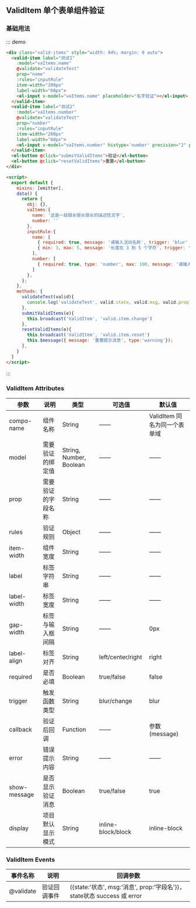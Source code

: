 <script>
  var emitter = require('../../../lib/mixins/emitter.js').default;
  export default {
    mixins: [emitter],
    data() {
      return {
        obj: {},
        vaItems:{
          name: '这是一段很长很长很长的描述性文字',
          number: ''
        },
        inputRule:{
          name: [
            { required: true, message: '请输入活动名称', trigger: 'blur' },
            { min: 3, max: 5, message: '长度在 3 到 5 个字符', trigger: 'blur' }
          ],
          number: [
            { required: true, type: 'number', max: 100, message: '请输入数字', trigger: 'blur' }
          ]
        },
      };
    },
    methods: {
      validateTest(valid){
        console.log('validateTest', valid.state, valid.msg, valid.prop)
      },
      submitValidItems(e){
        this.broadcast('ValidItem', 'valid.item.change')
      },
      resetValidItems(e){
        this.broadcast('ValidItem', 'valid.item.reset')
        this.$message({ message: '重置提示消息', type:'warning'});
      },
    }
  }
</script>

## ValidItem 单个表单组件验证


### 基础用法

::: demo
```html
<div class="valid-items" style="width: 94%; margin: 0 auto">
  <valid-item label="测试1" 
    :model="vaItems.name" 
    @validate="validateTest" 
    prop="name" 
    :rules="inputRule" 
    item-width="200px" 
    label-width="60px">
    <el-input v-model="vaItems.name" placeholder="名字验证"></el-input>
  </valid-item>
  <valid-item label="测试2" 
    :model="vaItems.number" 
    @validate="validateTest" 
    prop="number" 
    :rules="inputRule" 
    item-width="200px"  
    label-width="60px">
    <el-input v-model="vaItems.number" histype='number' precision="2" placeholder="数字验证"></el-input>
  </valid-item>
  <el-button @click="submitValidItems">验证</el-button>
  <el-button @click="resetValidItems">重置</el-button>
</div>

<script>
  export default {
    mixins: [emitter],
    data() {
      return {
        obj: {},
        vaItems:{
          name: '这是一段很长很长很长的描述性文字',
          number: ''
        },
        inputRule:{
          name: [
            { required: true, message: '请输入活动名称', trigger: 'blur' },
            { min: 3, max: 5, message: '长度在 3 到 5 个字符', trigger: 'blur' }
          ],
          number: [
            { required: true, type: 'number', max: 100, message: '请输入数字', trigger: 'blur' }
          ]
        },
      };
    },
    methods: {
      validateTest(valid){
        console.log('validateTest', valid.state, valid.msg, valid.prop)
      },
      submitValidItems(e){
        this.broadcast('ValidItem', 'valid.item.change')
      },
      resetValidItems(e){
        this.broadcast('ValidItem', 'valid.item.reset')
        this.$message({ message: '重置提示消息', type:'warning'});
      },
    }
  }
</script>
```
:::

### ValidItem Attributes

| 参数          | 说明            | 类型            | 可选值                 | 默认值   |
|-------------  |---------------- |---------------- |---------------------- |-------- |
| compo-name     | 组件名称   |  String  |    ——  | ValidItem 同名为同一个表单域 |
| model          | 需要验证的绑定值     | String, Number, Boolean |   ——  |    ——   |
| prop           | 需要验证的字段名称   |  String           |     ——      |     ——   |
| rules          | 验证规则            |  Object           |     ——      |    ——   |
| item-width     | 组件宽度            |  String           |     ——      |    ——    |
| label          | 标签字符串          |  String           |     ——      |   ——  |
| label-width    | 标签宽度            |  String           |     ——      |    ——    |
| gap-width      | 标签与输入框间隔     |  String           |     ——      |    0px    |
| label-align    | 标签对齐            |  String           | left/center/right   | right |
| required       | 是否必填            |  Boolean          | true/false  |   false |
| trigger        | 触发函数类型         |  String          |  blur/change |   blur |
| callback       | 验证后回调           |  Function        |      ——      | 参数(message) |
| error          | 错误提示内容         |  String          |      ——      |    ——   |
| show-message   | 是否显示验证消息     |  Boolean         | true/false   |   true |
| display        | 项目默认显示模式     |  String    | inline-block/block  |  inline-block |

### ValidItem Events
| 事件名称 | 说明 | 回调参数 |
|---------|--------|---------|
|@validate|验证回调事件|({state:'状态', msg:'消息', prop:'字段名'})， state状态 success 或 error|
